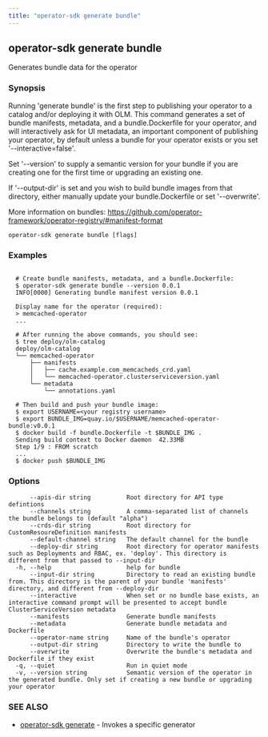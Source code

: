 ```yaml
---
title: "operator-sdk generate bundle"
---
```

## operator-sdk generate bundle

Generates bundle data for the operator

### Synopsis


Running 'generate bundle' is the first step to publishing your operator to a catalog
and/or deploying it with OLM. This command generates a set of bundle manifests,
metadata, and a bundle.Dockerfile for your operator, and will interactively ask
for UI metadata, an important component of publishing your operator, by default unless
a bundle for your operator exists or you set '--interactive=false'.

Set '--version' to supply a semantic version for your bundle if you are creating one
for the first time or upgrading an existing one.

If '--output-dir' is set and you wish to build bundle images from that directory,
either manually update your bundle.Dockerfile or set '--overwrite'.

More information on bundles:
https://github.com/operator-framework/operator-registry/#manifest-format


```
operator-sdk generate bundle [flags]
```

### Examples

```

  # Create bundle manifests, metadata, and a bundle.Dockerfile:
  $ operator-sdk generate bundle --version 0.0.1
  INFO[0000] Generating bundle manifest version 0.0.1

  Display name for the operator (required):
  > memcached-operator
  ...

  # After running the above commands, you should see:
  $ tree deploy/olm-catalog
  deploy/olm-catalog
  └── memcached-operator
      ├── manifests
      │   ├── cache.example.com_memcacheds_crd.yaml
      │   └── memcached-operator.clusterserviceversion.yaml
      └── metadata
          └── annotations.yaml

  # Then build and push your bundle image:
  $ export USERNAME=<your registry username>
  $ export BUNDLE_IMG=quay.io/$USERNAME/memcached-operator-bundle:v0.0.1
  $ docker build -f bundle.Dockerfile -t $BUNDLE_IMG .
  Sending build context to Docker daemon  42.33MB
  Step 1/9 : FROM scratch
  ...
  $ docker push $BUNDLE_IMG

```

### Options

```
      --apis-dir string          Root directory for API type defintions
      --channels string          A comma-separated list of channels the bundle belongs to (default "alpha")
      --crds-dir string          Root directory for CustomResoureDefinition manifests
      --default-channel string   The default channel for the bundle
      --deploy-dir string        Root directory for operator manifests such as Deployments and RBAC, ex. 'deploy'. This directory is different from that passed to --input-dir
  -h, --help                     help for bundle
      --input-dir string         Directory to read an existing bundle from. This directory is the parent of your bundle 'manifests' directory, and different from --deploy-dir
      --interactive              When set or no bundle base exists, an interactive command prompt will be presented to accept bundle ClusterServiceVersion metadata
      --manifests                Generate bundle manifests
      --metadata                 Generate bundle metadata and Dockerfile
      --operator-name string     Name of the bundle's operator
      --output-dir string        Directory to write the bundle to
      --overwrite                Overwrite the bundle's metadata and Dockerfile if they exist
  -q, --quiet                    Run in quiet mode
  -v, --version string           Semantic version of the operator in the generated bundle. Only set if creating a new bundle or upgrading your operator
```

### SEE ALSO

* [operator-sdk generate](../operator-sdk_generate)	 - Invokes a specific generator


